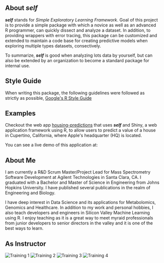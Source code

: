 ## About *self*
***self*** stands for _Simple Exploratory Learning Framework_. Goal of this project is to provide a simple package with which a novice as well as an advanced R programmer, can quickly dissect and analyze a dataset. In addition, to providing wrappers with error tracing, this package can be customized and extended to maintain a code base for creating predictive models when exploring multiple types datasets, consectively. 

To summarize, ***self*** is good when analyzing lots data by yourself, but can also be extended by an organization to become a standard package for internal use.

## Style Guide
When writing this package, the following guidelines were followed as strictly as possible, [Google's R Style Guide](https://google.github.io/styleguide/Rguide.xml#assignment) 

## Examples 
Checkout the web app [housing-predictions](https://github.com/admurali/housing-prediction) that uses ***self*** and Shiny, a web application framework using R, to allow users to predict a value of a house in Cupertino, California, where Apple's headquarter (HQ) is located. 

You can see a live demo of this application at: 

## About Me
I am currently a R&D Scrum Master/Project Lead for Mass Spectrometry Software Development at Agilent Technologies in Santa Clara, CA. I graduated with a Bachelor and Master of Science in Engineering from Johns Hopkins University. I have published several publications in the realm of Engineering and Biology. 

I have deep interest in Data Science and its applications for Metabolomics, Genomics and Healthcare. In addition to my work and personal hobbies, I also teach developers and engineers in Silicon Valley Machine Learning using R. I enjoy teaching as it is a great way to meet myraid professionals from junior developers to senior directors in the valley and it is one of the best ways to learn. 

## As Instructor
![][image1]
![][image2]
![][image3]
![][image4]

[image1]: https://github.com/admurali/self/blob/master/markdown-images/IMG_2549.JPG?raw=true "Training 1"
[image2]: https://github.com/admurali/self/blob/master/markdown-images/IMG_2567.JPG?raw=true "Training 2"
[image3]: https://github.com/admurali/self/blob/master/markdown-images/IMG_2568.JPG?raw=true "Training 3"
[image4]: https://github.com/admurali/self/blob/master/markdown-images/IMG_2575.JPG?raw=true "Training 4"
